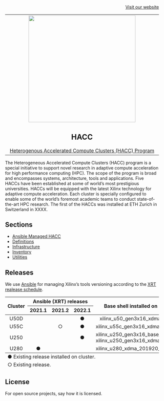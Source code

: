 <div id="readme" class="Box-body readme blob js-code-block-container">
<article class="markdown-body entry-content p-3 p-md-6" itemprop="text">
<p align="right">
<a href="https://systems.ethz.ch/research/data-processing-on-modern-hardware.html">Visit our website</a>
</p>

<table align="center"><tr><td align="center" width="9999">
<a href="https://systems.ethz.ch/research/data-processing-on-modern-hardware/alveo-fpga-cluster.html">
<img src="https://systems.ethz.ch/_jcr_content/orgbox/image.imageformat.logo.1091186870.svg" align="center" width="350">
</a>
<h1>
  HACC
</h1>
<a href="https://www.xilinx.com/support/university/XUP-HACC.html">Heterogenous Accelerated Compute Clusters (HACC) Program</a>
</td></tr></table>

The Heterogeneous Accelerated Compute Clusters (HACC) program is a special initiative to support novel research in adaptive compute acceleration for high performance computing (HPC). The scope of the program is broad and encompasses systems, architecture, tools and applications. Five HACCs have been established at some of world’s most prestigious universities. HACCs will be equipped with the latest Xilinx technology for adaptive compute acceleration. Each cluster is specially configured to enable some of the world’s foremost academic teams to conduct state-of-the-art HPC research. The first of the HACCs was installed at ETH Zurich in Switzerland in XXXX.

## Sections
* [Ansible Managed HACC](docs/ansible-managed-hacc.md)
* [Definitions](docs/definitions.md)
* [Infrastructure](docs/infrastructure.md)
* [Inventory](docs/inventory.md)
* [Utilities](docs/utilities.md)

# Releases
We use [Ansible](/docs/definitions.md/#ansible) for managing Xilinx’s tools versioning according to the [XRT realease schedule](https://github.com/Xilinx/XRT/releases).

<table class="tg">
<thead>
  <tr style="text-align:center">
    <th class="tg-0pky" rowspan="2"><div align="center">Cluster</div></th>
    <th class="tg-0pky" colspan="3" style="text-align:center"><div align="center">Ansible (XRT) releases</div></th>
    <th class="tg-c3ow" rowspan="2">Base shell installed on cluster</th>
  </tr>
  <tr>
    <th class="tg-0pky" style="text-align:center">2021.1</th>
    <th class="tg-0pky" style="text-align:center">2021.2</th>
    <th class="tg-0pky" style="text-align:center">2022.1</th>
  </tr>
</thead>
<tbody>
  <tr>
    <td class="tg-0pky"><div align="center">U50D</div></td>
    <td class="tg-0pky"></td>
    <td class="tg-0pky" align="center"> </td> 
    <td class="tg-0pky" align="center">&#9679;</td>
    <td class="tg-0pky" style="text-align:center">xilinx_u50_gen3x16_xdma_base_5</td>
  </tr>
  <tr>
    <td class="tg-0pky"><div align="center">U55C</div></td>
    <td class="tg-0pky"></td>
    <td class="tg-0pky" align="center">&#9675;</td>
    <td class="tg-0pky" align="center">&#9679;</td>
    <td class="tg-0pky">xilinx_u55c_gen3x16_xdma_base_3</td>
  </tr>
  <tr>
    <td class="tg-0pky"><div align="center">U250</div></td>
    <td class="tg-0pky"></td>
    <td class="tg-0pky" align="center"> </td>
    <td class="tg-0pky" align="center">&#9679;</td>
    <td class="tg-0pky">xilinx_u250_gen3x16_base_4<br>xilinx_u250_gen3x16_xdma_shell_4_1<br></td>
  </tr>
  <tr>
    <td class="tg-0pky"><div align="center">U280</div></td>
    <td class="tg-0pky" align="center">&#9679;</td>
    <td class="tg-0pky" align="center"></td>
    <td class="tg-0pky" align="center"></td>
    <td class="tg-0pky">xilinx_u280_xdma_201920_3</td>
  </tr>
</tbody>
<tfoot><tr><td colspan="5">&#9675; Existing release.</td></tr></tfoot>
<tfoot><tr><td colspan="5">&#9679; Existing release installed on cluster.</td></tr></tfoot>
</table>



# License
For open source projects, say how it is licensed.